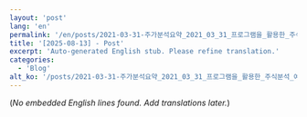 ```yaml
---
layout: 'post'
lang: 'en'
permalink: '/en/posts/2021-03-31-주가분석요약_2021_03_31_프로그램을_활용한_주식분석_예상결과_17_08_24/'
title: '[2025-08-13] - Post'
excerpt: 'Auto-generated English stub. Please refine translation.'
categories:
  - 'Blog'
alt_ko: '/posts/2021-03-31-주가분석요약_2021_03_31_프로그램을_활용한_주식분석_예상결과_17_08_24/'
---
```


(*No embedded English lines found. Add translations later.*)

